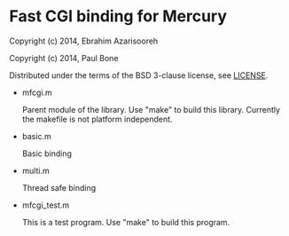 
Fast CGI binding for Mercury
============================

Copyright (c) 2014, Ebrahim Azarisooreh

Copyright (c) 2014, Paul Bone

Distributed under the terms of the BSD 3-clause license, see [LICENSE](LICENSE).

+ mfcgi.m

  Parent module of the library.
  Use "make" to build this library.
  Currently the makefile is not platform independent.

+ basic.m

  Basic binding

+ multi.m

  Thread safe binding

+ mfcgi\_test.m

  This is a test program.
  Use "make" to build this program.


